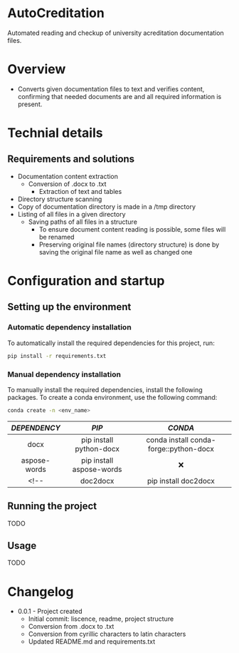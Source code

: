 # AutoCreditation

Automated reading and checkup of university acreditation documentation files.

# Overview

 - Converts given documentation files to text and verifies content, confirming that needed documents are and all required information is present.

# Technial details

## Requirements and solutions

 - Documentation content extraction
   - Conversion of .docx to .txt
     - Extraction of text and tables
  - Directory structure scanning
   - Copy of documentation directory is made in a /tmp directory
   - Listing of all files in a given directory
     - Saving paths of all files in a structure
       - To ensure document content reading is possible, some files will be renamed
       - Preserving original file names (directory structure) is done by saving the original file name as well as changed one

# Configuration and startup

## Setting up the environment

### Automatic dependency installation

  To automatically install the required dependencies for this project, run:

  ```bash
  pip install -r requirements.txt
  ```

### Manual dependency installation

  To manually install the required dependencies, install the following packages. To create a conda environment, use the following command:

  ```bash
  conda create -n <env_name>
  ```

  | _DEPENDENCY_ | _PIP_ | _CONDA_ |
  | :----------: | :---: | :-----: |
  | docx | pip install python-docx | conda install conda-forge::python-docx |
  | aspose-words | pip install aspose-words | :x: |
  <!-- | doc2docx | pip install doc2docx | :x: |  -->
  <!-- ??? -->
  <!-- | textract | pip install textract | conda install conda-forge::textract | -->
  <!-- | tabula-py | pip install tabula-py | conda install conda-forge::tabula-py | -->
  <!-- | antiword | pip install antiword | conda install r::r-antiword | -->


## Running the project

  TODO

## Usage

  TODO

# Changelog

  - 0.0.1 - Project created
    - Initial commit: liscence, readme, project structure
    - Conversion from .docx to .txt
    - Conversion from cyrillic characters to latin characters
    - Updated README.md and requirements.txt